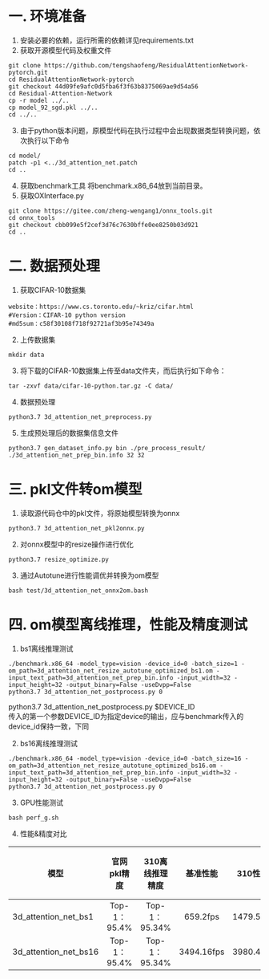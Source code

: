 # 一. 环境准备
1. 安装必要的依赖，运行所需的依赖详见requirements.txt
2. 获取开源模型代码及权重文件
```
git clone https://github.com/tengshaofeng/ResidualAttentionNetwork-pytorch.git
cd ResidualAttentionNetwork-pytorch
git checkout 44d09fe9afc0d5fba6f3f63b8375069ae9d54a56
cd Residual-Attention-Network
cp -r model ../..
cp model_92_sgd.pkl ../..
cd ../..
``` 
3. 由于python版本问题，原模型代码在执行过程中会出现数据类型转换问题，依次执行以下命令
```
cd model/
patch -p1 <../3d_attention_net.patch
cd ..
```

4. 获取benchmark工具
	将benchmark.x86_64放到当前目录。
5. 获取OXInterface.py
```
git clone https://gitee.com/zheng-wengang1/onnx_tools.git
cd onnx_tools
git checkout cbb099e5f2cef3d76c7630bffe0ee8250b03d921
cd ..
```

# 二. 数据预处理
1. 获取CIFAR-10数据集
```
website：https://www.cs.toronto.edu/~kriz/cifar.html 
#Version：CIFAR-10 python version
#md5sum：c58f30108f718f92721af3b95e74349a
```
2. 上传数据集
```
mkdir data
```
3. 将下载的CIFAR-10数据集上传至data文件夹，而后执行如下命令：
```
tar -zxvf data/cifar-10-python.tar.gz -C data/
```
4. 数据预处理
```
python3.7 3d_attention_net_preprocess.py
```

5. 生成预处理后的数据集信息文件
```
python3.7 gen_dataset_info.py bin ./pre_process_result/ ./3d_attention_net_prep_bin.info 32 32
```

# 三. pkl文件转om模型
1. 读取源代码仓中的pkl文件，将原始模型转换为onnx
```
python3.7 3d_attention_net_pkl2onnx.py
```

2. 对onnx模型中的resize操作进行优化
```
python3.7 resize_optimize.py
```

3. 通过Autotune进行性能调优并转换为om模型
```
bash test/3d_attention_net_onnx2om.bash
```

# 四. om模型离线推理，性能及精度测试 
1. bs1离线推理测试
```
./benchmark.x86_64 -model_type=vision -device_id=0 -batch_size=1 -om_path=3d_attention_net_resize_autotune_optimized_bs1.om -input_text_path=3d_attention_net_prep_bin.info -input_width=32 -input_height=32 -output_binary=False -useDvpp=False
python3.7 3d_attention_net_postprocess.py 0
```
python3.7 3d_attention_net_postprocess.py $DEVICE_ID  
传入的第一个参数DEVICE_ID为指定device的输出，应与benchmark传入的device_id保持一致，下同
	
2. bs16离线推理测试
```
./benchmark.x86_64 -model_type=vision -device_id=0 -batch_size=16 -om_path=3d_attention_net_resize_autotune_optimized_bs16.om -input_text_path=3d_attention_net_prep_bin.info -input_width=32 -input_height=32 -output_binary=False -useDvpp=False
python3.7 3d_attention_net_postprocess.py 0
```

3. GPU性能测试
```
bash perf_g.sh
```

4. 性能&精度对比


|模型|官网pkl精度|310离线推理精度|基准性能|310性能|精度对比<br>(310/基准)|性能对比<br>(310/基准)|
|-|:-:|:-:|:-:|:-:|:-:|:-:|
|3d_attention_net_bs1|Top-1：95.4%|Top-1：95.34%|659.2fps|1479.5fps|99.94%|1479.5/659.2|
|3d_attention_net_bs16|Top-1：95.4%|Top-1：95.34%|3494.16fps|3980.4fps|99.94%|3980.4/3494.16|

